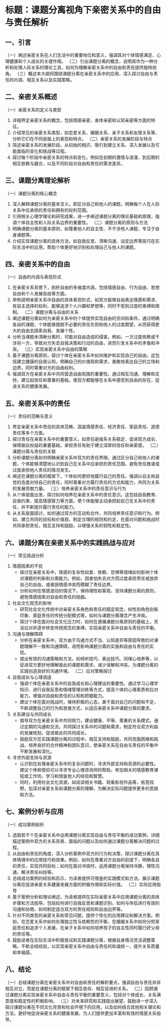 # 标题：课题分离视角下亲密关系中的自由与责任解析

## 一、引言
（一）阐述亲密关系在人们生活中的重要地位和意义，强调其对个体情感满足、心理健康和个人成长的关键作用。
（二）引出课题分离的概念，说明其作为一种分析和处理人际关系的理论工具，如何为理解亲密关系中的自由和责任提供独特视角。
（三）概述本大纲将围绕课题分离在亲密关系中的应用，深入探讨自由与责任的内涵、相互关系以及实践策略。

## 二、亲密关系概述
（一）亲密关系的定义与类型
1. 详细界定亲密关系的概念，包括情感亲密、身体亲密和认知亲密等方面的特征。
2. 介绍常见的亲密关系类型，如恋爱关系、婚姻关系、亲子关系和友情关系等，分析它们在不同层面上的表现和特点。
（二）亲密关系的发展阶段与特点
1. 简述亲密关系的发展阶段，从初始的相识、吸引到建立关系、深入发展以及可能面临的变化和挑战等过程。
2. 探讨每个阶段中亲密关系的特点和变化，例如在初期的激情与浪漫，到后期的相互依赖与磨合，以及不同阶段对自由和责任的需求差异。

## 三、课题分离理论解析
（一）课题分离的核心概念
1. 深入解释课题分离的基本含义，即区分自己和他人的课题，明确每个人在人际关系中应承担的责任和拥有的权利范围。
2. 引用相关心理学理论和研究成果，进一步阐述课题分离的理论基础和原理，强调个体自主性和人际关系边界的重要性。
（二）课题分离的原则与方法
1. 明确课题分离的基本原则，如尊重他人的自主性、不干涉他人课题、专注于自身课题等。
2. 介绍实现课题分离的具体方法，如自我反思、清晰沟通、设定边界等技巧在实际生活中的应用，帮助个体更好地识别和处理自己与他人的课题。

## 四、亲密关系中的自由
（一）自由的内涵与表现形式
1. 在亲密关系背景下，剖析自由的多维度内涵，包括情感自由、行为自由、思想自由和个人发展自由等方面。
2. 举例说明亲密关系中自由的具体表现形式，如双方能够自由表达情感和需求、有自主选择的权利、能够追求个人兴趣和梦想等，同时不受到过度的束缚和限制。
（二）课题分离与自由的关系
1. 阐述课题分离如何为亲密关系中的个体提供实现自由的空间和条件。通过明确各自的课题，个体能够摆脱不必要的责任负担和他人的过度期望，从而获得更大的自由去探索自我、发展个性。
2. 分析当课题未清晰分离时，可能对自由造成的侵害。例如，一方过度依赖或干涉另一方，导致对方失去自我决策和行动的自由，进而引发关系中的矛盾和冲突。
（三）实现亲密关系中自由的策略
1. 基于课题分离原则，探讨个体在亲密关系中如何维护和实现自己的自由。这包括建立健康的自我认知，明确自己的价值观和需求，勇敢地表达自己的立场和边界，同时尊重对方的自由权利。
2. 强调双方在亲密关系中共同营造自由氛围的重要性。通过相互沟通、理解和支持，建立起信任和尊重的基础，使双方都能够在关系中感受到自由的存在，促进关系的健康发展。

## 五、亲密关系中的责任
（一）责任的范畴与意义
1. 界定亲密关系中责任的具体范畴，涵盖情感责任、经济责任、家庭责任、道德责任等多个方面。
2. 探讨责任在亲密关系中的重要意义，如责任是维系关系稳定、促进双方成长、保障彼此权益的重要基础，承担责任有助于建立深厚的信任和亲密感。
（二）课题分离与责任的关联
1. 分析课题分离如何明确亲密关系中双方的责任界限。通过区分自己和他人的课题，个体能够清楚地认识到自己在关系中应承担的责任范围，避免责任推诿或过度承担他人责任的情况发生。
2. 阐述在课题分离的框架下，个体如何更好地履行自己的责任。强调以自主和自觉的态度对待自己的责任，同时尊重对方履行责任的方式和能力，共同为关系的发展贡献力量。
（三）培养亲密关系中的责任意识与行为
1. 从个体层面出发，探讨如何培养在亲密关系中的责任意识。这包括自我教育、自我约束、提高情感智力等方面，使个体能够主动承担起自己在关系中的责任，并不断提升履行责任的能力。
2. 从关系层面探讨，如何通过双方的互动和合作，共同培养责任意识和行为。例如，建立共同的目标和价值观，制定合理的规则和约定，在面对问题和挑战时共同承担责任，相互支持和鼓励，以增强关系的韧性和稳定性。

## 六、课题分离在亲密关系中的实践挑战与应对
（一）常见挑战分析
1. 情感因素的干扰
    - 探讨在亲密关系中，情感的复杂性如爱、依赖、恐惧等情绪如何影响个体对课题的判断和分离能力。例如，因害怕失去对方而过度承担责任或放弃自己的自由，或者因情感冲突而模糊了责任边界。
    - 分析如何在情感波动的情况下，保持理性和客观，坚持课题分离的原则，避免情感因素对自由和责任的扭曲。
2. 社会文化观念的影响
    - 研究社会文化传统中对亲密关系角色和责任的既定观念，如性别角色刻板印象、家庭责任的传统分配模式等，如何与课题分离理念产生冲突。
    - 探讨个体在面对社会文化压力时，如何在遵循课题分离原则的基础上，灵活应对并逐步转变传统观念的束缚，实现亲密关系中自由与责任的平衡。
3. 沟通与理解障碍
    - 分析在亲密关系中，双方由于沟通方式不当、认知差异等原因导致的对课题理解不一致和沟通障碍，进而影响课题分离的实施和自由与责任的实现。
    - 提出有效的沟通策略和方法，如倾听技巧、表达技巧、同理心培养等，以促进双方更好地理解彼此的课题和需求，减少误解和冲突，为课题分离的实践创造良好的沟通环境。
（二）应对策略探讨
1. 自我成长与心理调适
    - 强调个体在亲密关系中的自我成长和心理建设的重要性。通过学习心理学知识、进行自我反思和情绪管理训练等方式，提高个体的心理素质和应对能力，增强对自由和责任的认知和把握能力。
    - 建议个体在面对挑战时，保持积极的心态，勇于面对自己的问题和不足，不断调整自己的行为和思维方式，以适应亲密关系中课题分离的要求。
2. 关系建设与共同成长
    - 倡导双方在亲密关系中共同努力，建设健康、平等、尊重的关系模式。通过定期的沟通和交流，共同探讨关系中的问题和需求，制定符合双方利益的发展规划，促进彼此的共同成长。
    - 鼓励双方在实践课题分离的过程中，相互支持和鼓励，共同克服困难和挑战，培养良好的合作精神和团队意识，使亲密关系在自由与责任的平衡中不断发展和深化。
3. 寻求外部支持与资源
    - 认识到在处理亲密关系中的复杂问题时，寻求外部支持和资源的必要性。建议个体和情侣可以寻求专业心理咨询师的帮助，参加相关的情感教育课程或工作坊，学习和借鉴他人的经验和智慧。
    - 同时，利用社会文化资源，如阅读相关书籍、观看影视作品等，拓宽视野，加深对亲密关系和课题分离的理解，为解决实际问题提供更多的思路和方法。

## 七、案例分析与应用
（一）成功案例剖析
1. 选取若干个在亲密关系中运用课题分离实现自由与责任平衡的成功案例，详细描述案例中双方的关系背景、面临的问题以及如何通过课题分离解决问题的过程。
2. 从自由和责任的角度，深入分析案例中双方的行为和决策，探讨课题分离在具体情境中的应用技巧和效果。例如，如何在尊重对方自由的前提下，明确各自的责任，实现共同目标；如何在面对冲突时，运用课题分离保持冷静，理性沟通，解决责任纠纷等。
3. 总结成功案例的经验和启示，为读者提供可借鉴的实践模式和方法，展示课题分离在促进亲密关系健康发展方面的积极作用和实际价值。
（二）实际应用指导
1. 基于案例分析和理论阐述，为读者提供在实际亲密关系中应用课题分离的具体步骤和方法指导。包括如何进行自我反思和课题识别，如何与伴侣进行有效的沟通和协商，如何制定适合双方的责任规则和自由边界等。
2. 针对不同类型的亲密关系和常见问题，提供个性化的应用建议和解决方案。例如，在恋爱关系中如何处理独立性与依赖性的平衡，在婚姻关系中如何分担家庭责任和追求个人发展，在亲子关系中如何培养孩子的自主性同时履行好父母的责任等。
3. 鼓励读者在实际生活中积极尝试和实践课题分离，根据自身情况灵活调整策略，不断总结经验，以实现亲密关系中自由与责任的和谐统一，提升关系质量和幸福感。

## 八、结论
（一）总结课题分离在亲密关系中对自由和责任的解析要点，强调自由与责任并非相互对立，而是在课题分离的框架下相互依存、相互促进的关系。
（二）回顾通过课题分离实现亲密关系中自由与责任平衡的重要意义，包括对个体成长、关系满意度和稳定性的积极影响。
（三）对未来研究和实践提出展望，鼓励进一步深入探讨课题分离在不同文化背景和社会环境下的应用，以及如何结合其他相关理论和方法，更好地促进亲密关系的健康发展，为人们提供更加丰富和有效的情感关系指导。
